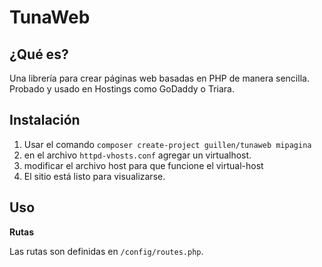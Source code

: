 # TunaWeb

## ¿Qué es?

Una librería para crear páginas web basadas en PHP de manera sencilla. Probado y usado en Hostings como GoDaddy o Triara.

## Instalación

1. Usar el comando `composer create-project guillen/tunaweb mipagina`
2. en el archivo `httpd-vhosts.conf` agregar un virtualhost.
3. modificar el archivo host para que funcione el virtual-host
4. El sitio está listo para visualizarse.

## Uso

**Rutas**

Las rutas son definidas en `/config/routes.php`.


